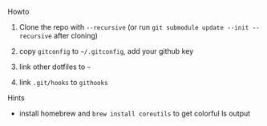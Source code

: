 
Howto

1. Clone the repo with `--recursive` (or run `git submodule update --init --recursive` after cloning)

2. copy `gitconfig` to `~/.gitconfig`, add your github key

3. link other dotfiles to `~`

4. link `.git/hooks` to `githooks`


Hints

* install homebrew and `brew install coreutils` to get colorful ls output

